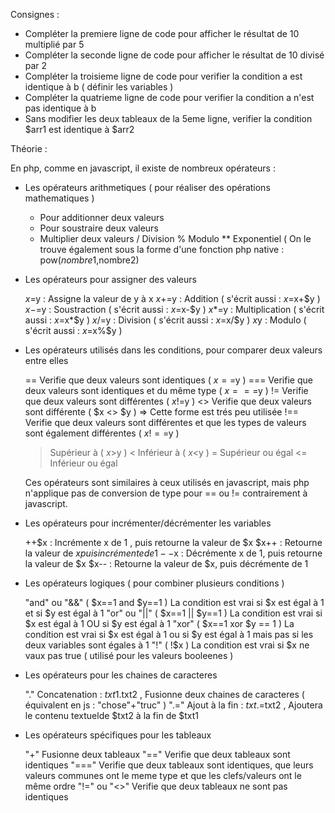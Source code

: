 Consignes :

- Compléter la premiere ligne de code pour afficher le résultat de 10 multiplié par 5
- Compléter la seconde ligne de code pour afficher le résultat de 10 divisé par 2
- Compléter la troisieme ligne de code pour verifier la condition a est identique à b ( définir les variables )
- Compléter la quatrieme ligne de code pour verifier la condition a n'est pas identique à b
- Sans modifier les deux tableaux de la 5eme ligne, verifier la condition $arr1 est identique à $arr2


Théorie :

En php, comme en javascript, il existe de nombreux opérateurs :

- Les opérateurs arithmetiques ( pour réaliser des opérations mathematiques )


    + Pour additionner deux valeurs
    - Pour soustraire deux valeurs
    * Multiplier deux valeurs
    / Division
    % Modulo
    ** Exponentiel ( On le trouve également sous la forme d'une fonction php native : pow($nombre1,$nombre2)


- Les opérateurs pour assigner des valeurs


    $x=$y : Assigne la valeur de y à x
    $x +=$y : Addition ( s'écrit aussi : $x=$x+$y )
    $x -=$y : Soustraction ( s'écrit aussi : $x=$x-$y )
    $x *=$y : Multiplication ( s'écrit aussi : $x=$x*$y )
    $x /=$y : Division ( s'écrit aussi : $x=$x/$y )
    $x %=$y : Modulo ( s'écrit aussi : $x=$x%$y )



- Les opérateurs utilisés dans les conditions, pour comparer deux valeurs entre elles


    == Verifie que deux valeurs sont identiques ( $x==$y )
    === Verifie que deux valeurs sont identiques et du même type ( $x===$y )
    != Verifie que deux valeurs sont différentes ( $x!=$y )
    <> Verifie que deux valeurs sont différente ( $x <> $y ) => Cette forme est trés peu utilisée
    !== Verifie que deux valeurs sont différentes et que les types de valeurs sont également différentes ( $x!==$y )
    > Supérieur à ( $x>$y )
    < Inférieur à ( $x<$y )
    >= Supérieur ou égal
    <= Inférieur ou égal

    Ces opérateurs sont similaires à ceux utilisés en javascript, mais php n'applique pas de conversion de type pour ==
    ou != contrairement à javascript.


- Les opérateurs pour incrémenter/décrémenter les variables

    ++$x : Incrémente x de 1 , puis retourne la valeur de $x
    $x++ : Retourne la valeur de $x puis incrémente de 1
    --$x : Décrémente x de 1, puis retourne la valeur de $x
    $x-- : Retourne la valeur de $x, puis décrémente de 1


- Les opérateurs logiques ( pour combiner plusieurs conditions )


    "and" ou "&&" ( $x==1 and $y==1 ) La condition est vrai si $x est égal à 1 et si $y est égal à 1
    "or" ou "||" ( $x==1 || $y==1 ) La condition est vrai si $x est égal à 1 OU si $y est égal à 1
    "xor" ( $x==1 xor $y == 1 ) La condition est vrai si $x est égal à 1 ou si $y est égal à 1 mais pas si les deux variables sont égales à 1
    "!" ( !$x ) La condition est vrai si $x ne vaux pas true ( utilisé pour les valeurs booleenes )


- Les opérateurs pour les chaines de caracteres


    "." Concatenation : $txt1.$txt2 , Fusionne deux chaines de caracteres ( équivalent en js : "chose"+"truc" )
    ".=" Ajout à la fin : $txt .=$txt2 , Ajoutera le contenu textuelde $txt2 à la fin de $txt1


- Les opérateurs spécifiques pour les tableaux


    "+" Fusionne deux tableaux
    "==" Verifie que deux tableaux sont identiques
    "===" Verifie que deux tableaux sont identiques, que leurs valeurs communes ont le meme type et que les clefs/valeurs
    ont le même ordre
    "!=" ou "<>" Verifie que deux tableaux ne sont pas identiques



